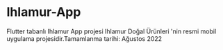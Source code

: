 # Ihlamur-App
Flutter tabanlı Ihlamur App projesi Ihlamur Doğal Ürünleri 'nin resmi mobil uygulama projesidir.Tamamlanma tarihi: Ağustos 2022
